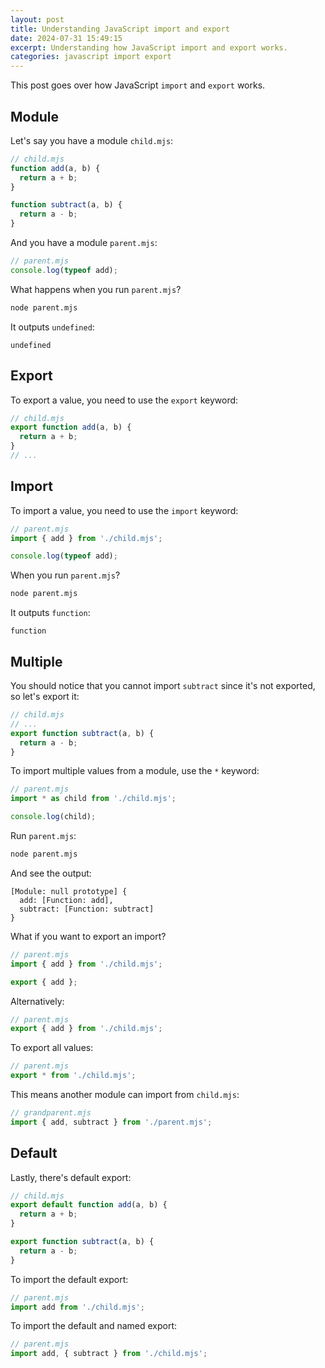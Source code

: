 ```yaml
---
layout: post
title: Understanding JavaScript import and export
date: 2024-07-31 15:49:15
excerpt: Understanding how JavaScript import and export works.
categories: javascript import export
---
```


This post goes over how JavaScript `import` and `export` works.

## Module

Let's say you have a module `child.mjs`:

```js
// child.mjs
function add(a, b) {
  return a + b;
}

function subtract(a, b) {
  return a - b;
}
```

And you have a module `parent.mjs`:

```js
// parent.mjs
console.log(typeof add);
```

What happens when you run `parent.mjs`?

```sh
node parent.mjs
```

It outputs `undefined`:

```
undefined
```

## Export

To export a value, you need to use the `export` keyword:

```js
// child.mjs
export function add(a, b) {
  return a + b;
}
// ...
```

## Import

To import a value, you need to use the `import` keyword:

```js
// parent.mjs
import { add } from './child.mjs';

console.log(typeof add);
```

When you run `parent.mjs`?

```sh
node parent.mjs
```

It outputs `function`:

```
function
```

## Multiple

You should notice that you cannot import `subtract` since it's not exported, so let's export it:

```js
// child.mjs
// ...
export function subtract(a, b) {
  return a - b;
}
```

To import multiple values from a module, use the `*` keyword:

```js
// parent.mjs
import * as child from './child.mjs';

console.log(child);
```

Run `parent.mjs`:

```sh
node parent.mjs
```

And see the output:

```
[Module: null prototype] {
  add: [Function: add],
  subtract: [Function: subtract]
}
```

What if you want to export an import?

```js
// parent.mjs
import { add } from './child.mjs';

export { add };
```

Alternatively:

```js
// parent.mjs
export { add } from './child.mjs';
```

To export all values:

```js
// parent.mjs
export * from './child.mjs';
```

This means another module can import from `child.mjs`:

```js
// grandparent.mjs
import { add, subtract } from './parent.mjs';
```

## Default

Lastly, there's default export:

```js
// child.mjs
export default function add(a, b) {
  return a + b;
}

export function subtract(a, b) {
  return a - b;
}
```

To import the default export:

```js
// parent.mjs
import add from './child.mjs';
```

To import the default and named export:

```js
// parent.mjs
import add, { subtract } from './child.mjs';
```

